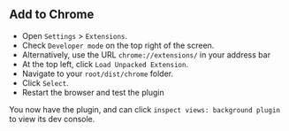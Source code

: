 ## Add to Chrome

* Open `Settings` > `Extensions`.
* Check `Developer mode` on the top right of the screen.
* Alternatively, use the URL `chrome://extensions/` in your address bar
* At the top left, click `Load Unpacked Extension`.
* Navigate to your `root/dist/chrome` folder.
* Click `Select`.
* Restart the browser and test the plugin

You now have the plugin, and can click `inspect views: background plugin` to view its dev console.
